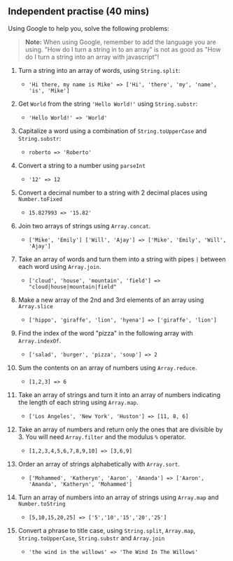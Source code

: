 ## Independent practise (40 mins)

Using Google to help you, solve the following problems:

> **Note:** When using Google, remember to add the language you are using. "How do I turn a string in to an array" is not as good as "How do I turn a string into an array with javascript"!

1. Turn a string into an array of words, using `String.split`:
	- `'Hi there, my name is Mike' => ['Hi', 'there', 'my', 'name', 'is', 'Mike']`

2. Get `World` from the string `'Hello World!'` using `String.substr`:
	- `'Hello World!' => 'World'`

3. Capitalize a word using a combination of `String.toUpperCase` and `String.substr`:
	- `roberto => 'Roberto'`

4. Convert a string to a number using `parseInt`
	- `'12' => 12`

5. Convert a decimal number to a string with 2 decimal places using `Number.toFixed`
	- `15.827993 => '15.82'`

4. Join two arrays of strings using `Array.concat`.
	- `['Mike', 'Emily'] ['Will', 'Ajay'] => ['Mike', 'Emily', 'Will', 'Ajay']`

5. Take an array of words and turn them into a string with pipes `|` between each word using `Array.join`.
	- `['cloud', 'house', 'mountain', 'field'] => "cloud|house|mountain|field"`

6. Make a new array of the 2nd and 3rd elements of an array using `Array.slice`
	- `['hippo', 'giraffe', 'lion', 'hyena'] => ['giraffe', 'lion']`

7. Find the index of the word "pizza" in the following array with  `Array.indexOf`.
	- `['salad', 'burger', 'pizza', 'soup'] => 2`

8. Sum the contents on an array of numbers using `Array.reduce`.
	- `[1,2,3] => 6`

9. Take an array of strings and turn it into an array of numbers indicating the length of each string using `Array.map`.
	- `['Los Angeles', 'New York', 'Huston'] => [11, 8, 6]`

10. Take an array of numbers and return only the ones that are divisible by 3. You will need `Array.filter` and the modulus `%` operator.
	- `[1,2,3,4,5,6,7,8,9,10] => [3,6,9]`

11. Order an array of strings alphabetically with `Array.sort`.
	- `['Mohammed', 'Katheryn', 'Aaron', 'Amanda'] => ['Aaron', 'Amanda', 'Katheryn', 'Mohammed']`

12. Turn an array of numbers into an array of strings using `Array.map` and `Number.toString`
	- `[5,10,15,20,25] => ['5','10','15','20','25']`

13. Convert a phrase to title case, using `String.split`, `Array.map`, `String.toUpperCase`, `String.substr` and `Array.join`
	- `'the wind in the willows' => 'The Wind In The Willows'`
